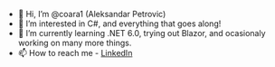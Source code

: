 - 👋 Hi, I’m @coara1 (Aleksandar Petrovic)
- 👀 I’m interested in C#, and everything that goes along!
- 🌱 I’m currently learning .NET 6.0, trying out Blazor, and ocasionaly working on many more things.
- 📫 How to reach me - [LinkedIn](https://www.linkedin.com/in/aleksandar-petrovi%C4%87-aa8bb6232/)

<!---
coara1/coara1 is a ✨ special ✨ repository because its `README.md` (this file) appears on your GitHub profile.
You can click the Preview link to take a look at your changes.
--->
